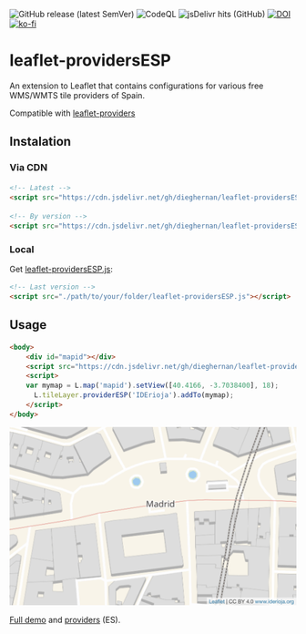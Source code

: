 ![GitHub release (latest SemVer)](https://img.shields.io/github/v/release/dieghernan/leaflet-providersESP) ![CodeQL](https://github.com/dieghernan/leaflet-providersESP/workflows/CodeQL/badge.svg) ![jsDelivr hits (GitHub)](https://img.shields.io/jsdelivr/gh/hy/dieghernan/leaflet-providersESP)
[![DOI](https://zenodo.org/badge/DOI/10.5281/zenodo.5731395.svg)](https://doi.org/10.5281/zenodo.5731395)
[![ko-fi](https://img.shields.io/badge/buy%20me%20a%20coffee-donate-yellow.svg)](https://ko-fi.com/dieghernan)



# leaflet-providersESP

An extension to Leaflet that contains configurations for various free WMS/WMTS tile providers of Spain.

Compatible with [leaflet-providers](https://github.com/leaflet-extras/leaflet-providers)

## Instalation 

### Via CDN


```html
<!-- Latest -->
<script src="https://cdn.jsdelivr.net/gh/dieghernan/leaflet-providersESP/dist/leaflet-providersESP.min.js"></script>

<!-- By version -->
<script src="https://cdn.jsdelivr.net/gh/dieghernan/leaflet-providersESP@v1.0.0/dist/leaflet-providersESP.min.js"></script>

```

### Local

Get [leaflet-providersESP.js](https://github.com/dieghernan/leaflet-providersESP/tree/master/dist):

```html
<!-- Last version -->
<script src="./path/to/your/folder/leaflet-providersESP.js"></script>
```

## Usage

```html
<body>
	<div id="mapid"></div>
	<script src="https://cdn.jsdelivr.net/gh/dieghernan/leaflet-providersESP@v1.0.0/dist/leaflet-providersESP.min.js"></script>
	<script>
	var mymap = L.map('mapid').setView([40.4166, -3.7038400], 18);
	  L.tileLayer.providerESP('IDErioja').addTo(mymap);
	</script>
</body>
```

![example](./docs/assets/example.png)


[Full demo](https://dieghernan.github.io/leaflet-providersESP/) and [providers](https://dieghernan.github.io/leaflet-providersESP#proveedores-disponibles) (ES).
